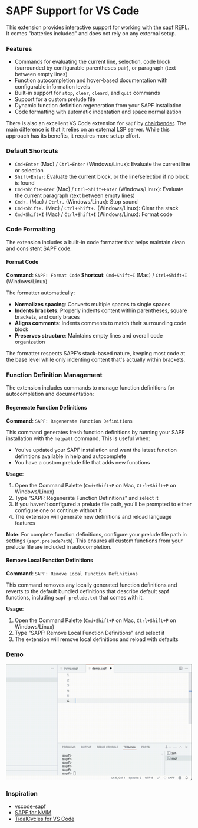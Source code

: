 # SAPF Support for VS Code

This extension provides interactive support for working with the [sapf](https://github.com/lfnoise/sapf/) REPL. It comes "batteries included" and does not rely on any external setup.

### Features

* Commands for evaluating the current line, selection, code block (surrounded by configurable parentheses pair), or paragraph (text between empty lines)
* Function autocompletion and hover-based documentation with configurable information levels
* Built-in support for `stop`, `clear`, `cleard`, and `quit` commands
* Support for a custom prelude file
* Dynamic function definition regeneration from your SAPF installation
* Code formatting with automatic indentation and space normalization

There is also an excellent VS Code extension for `sapf` by [chairbender](https://github.com/chairbender/vscode-sapf). The main difference is that it relies on an external LSP server. While this approach has its benefits, it requires more setup effort.

### Default Shortcuts

* `Cmd+Enter` (Mac) / `Ctrl+Enter` (Windows/Linux): Evaluate the current line or selection
* `Shift+Enter`: Evaluate the current block, or the line/selection if no block is found
* `Cmd+Shift+Enter` (Mac) / `Ctrl+Shift+Enter` (Windows/Linux): Evaluate the current paragraph (text between empty lines)
* `Cmd+.` (Mac) / `Ctrl+.` (Windows/Linux): Stop sound
* `Cmd+Shift+.` (Mac) / `Ctrl+Shift+.` (Windows/Linux): Clear the stack
* `Cmd+Shift+I` (Mac) / `Ctrl+Shift+I` (Windows/Linux): Format code

### Code Formatting

The extension includes a built-in code formatter that helps maintain clean and consistent SAPF code.

#### Format Code
**Command**: `SAPF: Format Code`
**Shortcut**: `Cmd+Shift+I` (Mac) / `Ctrl+Shift+I` (Windows/Linux)

The formatter automatically:
- **Normalizes spacing**: Converts multiple spaces to single spaces
- **Indents brackets**: Properly indents content within parentheses, square brackets, and curly braces
- **Aligns comments**: Indents comments to match their surrounding code block
- **Preserves structure**: Maintains empty lines and overall code organization

The formatter respects SAPF's stack-based nature, keeping most code at the base level while only indenting content that's actually within brackets.

### Function Definition Management

The extension includes commands to manage function definitions for autocompletion and documentation:

#### Regenerate Function Definitions
**Command**: `SAPF: Regenerate Function Definitions`

This command generates fresh function definitions by running your SAPF installation with the `helpall` command. This is useful when:
- You've updated your SAPF installation and want the latest function definitions available in help and autocomplete
- You have a custom prelude file that adds new functions

**Usage**:
1. Open the Command Palette (`Cmd+Shift+P` on Mac, `Ctrl+Shift+P` on Windows/Linux)
2. Type "SAPF: Regenerate Function Definitions" and select it
3. If you haven't configured a prelude file path, you'll be prompted to either configure one or continue without it
4. The extension will generate new definitions and reload language features

**Note**: For complete function definitions, configure your prelude file path in settings (`sapf.preludePath`). This ensures all custom functions from your prelude file are included in autocompletion.

#### Remove Local Function Definitions
**Command**: `SAPF: Remove Local Function Definitions`

This command removes any locally generated function definitions and reverts to the default bundled definitions that describe default sapf functions, including `sapf-prelude.txt` that comes with it.

**Usage**:
1. Open the Command Palette (`Cmd+Shift+P` on Mac, `Ctrl+Shift+P` on Windows/Linux)
2. Type "SAPF: Remove Local Function Definitions" and select it
3. The extension will remove local definitions and reload with defaults

### Demo

![VS-SAPF demo](./images/demo.gif)

### Inspiration

* [vscode-sapf](https://github.com/chairbender/vscode-sapf)
* [SAPF for NVIM](https://github.com/salkin-mada/sapf.nvim/tree/main)
* [TidalCycles for VS Code](https://github.com/tidalcycles/vscode-tidalcycles/tree/main)
